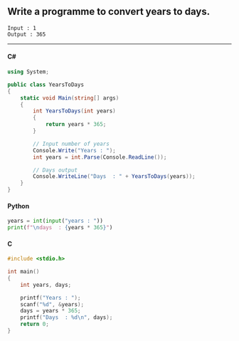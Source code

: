 ## Write a programme to convert years to days.

```
Input : 1
Output : 365
```

---

<CodeBlock slots="heading, code" repeat="3" languages="C#, Python, C" />

#### C#

```cs
using System;

public class YearsToDays
{
    static void Main(string[] args)
    {
        int YearsToDays(int years)
        {
            return years * 365;
        }

        // Input number of years
        Console.Write("Years : ");
        int years = int.Parse(Console.ReadLine());

        // Days output
        Console.WriteLine("Days  : " + YearsToDays(years));
    }
}
```

#### Python

```python
years = int(input("years : "))
print(f"\ndays  : {years * 365}")
```

#### C

```c
#include <stdio.h>

int main()
{
    int years, days;

    printf("Years : ");
    scanf("%d", &years);
    days = years * 365;
    printf("Days  : %d\n", days);
    return 0;
}
```
